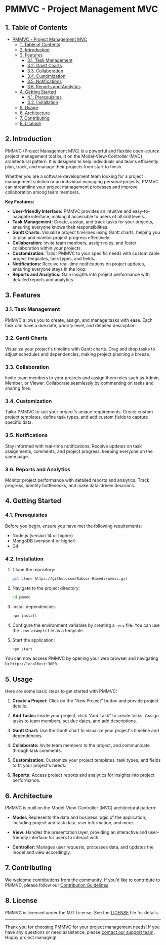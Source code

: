 # PMMVC - Project Management MVC

## 1. Table of Contents

- [PMMVC - Project Management MVC](#pmmvc---project-management-mvc)
  - [1. Table of Contents](#1-table-of-contents)
  - [2. Introduction](#2-introduction)
  - [3. Features](#3-features)
    - [3.1. Task Management](#31-task-management)
    - [3.2. Gantt Charts](#32-gantt-charts)
    - [3.3. Collaboration](#33-collaboration)
    - [3.4. Customization](#34-customization)
    - [3.5. Notifications](#35-notifications)
    - [3.6. Reports and Analytics](#36-reports-and-analytics)
  - [4. Getting Started](#4-getting-started)
    - [4.1. Prerequisites](#41-prerequisites)
    - [4.2. Installation](#42-installation)
  - [5. Usage](#5-usage)
  - [6. Architecture](#6-architecture)
  - [7. Contributing](#7-contributing)
  - [8. License](#8-license)

## 2. Introduction

PMMVC (Project Management MVC) is a powerful and flexible open-source project management tool built on the Model-View-Controller (MVC) architectural pattern. It is designed to help individuals and teams efficiently plan, track, and manage their projects from start to finish.

Whether you are a software development team looking for a project management solution or an individual managing personal projects, PMMVC can streamline your project management processes and improve collaboration among team members.

**Key Features:**

- **User-friendly Interface:** PMMVC provides an intuitive and easy-to-navigate interface, making it accessible to users of all skill levels.
- **Task Management:** Create, assign, and track tasks for your projects, ensuring everyone knows their responsibilities.
- **Gantt Charts:** Visualize project timelines using Gantt charts, helping you to plan and monitor project progress effectively.
- **Collaboration:** Invite team members, assign roles, and foster collaboration within your projects.
- **Customization:** Tailor PMMVC to your specific needs with customizable project templates, task types, and fields.
- **Notifications:** Receive real-time notifications on project updates, ensuring everyone stays in the loop.
- **Reports and Analytics:** Gain insights into project performance with detailed reports and analytics.

## 3. Features

### 3.1. Task Management

PMMVC allows you to create, assign, and manage tasks with ease. Each task can have a due date, priority level, and detailed description.

### 3.2. Gantt Charts

Visualize your project's timeline with Gantt charts. Drag and drop tasks to adjust schedules and dependencies, making project planning a breeze.

### 3.3. Collaboration

Invite team members to your projects and assign them roles such as Admin, Member, or Viewer. Collaborate seamlessly by commenting on tasks and sharing files.

### 3.4. Customization

Tailor PMMVC to suit your project's unique requirements. Create custom project templates, define task types, and add custom fields to capture specific data.

### 3.5. Notifications

Stay informed with real-time notifications. Receive updates on task assignments, comments, and project progress, keeping everyone on the same page.

### 3.6. Reports and Analytics

Monitor project performance with detailed reports and analytics. Track progress, identify bottlenecks, and make data-driven decisions.

## 4. Getting Started

### 4.1. Prerequisites

Before you begin, ensure you have met the following requirements:

- Node.js (version 14 or higher)
- MongoDB (version 4 or higher)
- Git

### 4.2. Installation

1. Clone the repository:

   ```bash
   git clone https://github.com/Saboor-Hamedi/pmmvc.git
   ```

2. Navigate to the project directory:

   ```bash
   cd pmmvc
   ```

3. Install dependencies:

   ```bash
   npm install
   ```

4. Configure the environment variables by creating a `.env` file. You can use the `.env.example` file as a template.

5. Start the application:

   ```bash
   npm start
   ```

You can now access PMMVC by opening your web browser and navigating to `http://localhost:3000`.

## 5. Usage

Here are some basic steps to get started with PMMVC:

1. **Create a Project:** Click on the "New Project" button and provide project details.

2. **Add Tasks:** Inside your project, click "Add Task" to create tasks. Assign tasks to team members, set due dates, and add descriptions.

3. **Gantt Chart:** Use the Gantt chart to visualize your project's timeline and dependencies.

4. **Collaborate:** Invite team members to the project, and communicate through task comments.

5. **Customization:** Customize your project templates, task types, and fields to fit your project's needs.

6. **Reports:** Access project reports and analytics for insights into project performance.

## 6. Architecture

PMMVC is built on the Model-View-Controller (MVC) architectural pattern:

- **Model:** Represents the data and business logic of the application, including project and task data, user information, and more.

- **View:** Handles the presentation layer, providing an interactive and user-friendly interface for users to interact with.

- **Controller:** Manages user requests, processes data, and updates the model and view accordingly.

## 7. Contributing

We welcome contributions from the community. If you'd like to contribute to PMMVC, please follow our [Contribution Guidelines](CONTRIBUTING.md).

## 8. License

PMMVC is licensed under the MIT License. See the [LICENSE](LICENSE) file for details.

---

Thank you for choosing PMMVC for your project management needs! If you have any questions or need assistance, please [contact our support team](notyet:support@gmail.com). Happy project managing!
